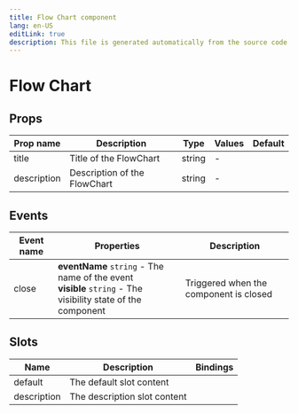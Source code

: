 ```yaml
---
title: Flow Chart component
lang: en-US
editLink: true
description: This file is generated automatically from the source code. Changes made here will be lost.
---
```


# Flow Chart

<!--@include: ./flowChart.doc.md-->

## Props

| Prop name   | Description                  | Type   | Values | Default |
| ----------- | ---------------------------- | ------ | ------ | ------- |
| title       | Title of the FlowChart       | string | -      |         |
| description | Description of the FlowChart | string | -      |         |

## Events

| Event name | Properties                                                                                                      | Description                            |
| ---------- | --------------------------------------------------------------------------------------------------------------- | -------------------------------------- |
| close      | **eventName** `string` - The name of the event<br/>**visible** `string` - The visibility state of the component | Triggered when the component is closed |

## Slots

| Name        | Description                  | Bindings |
| ----------- | ---------------------------- | -------- |
| default     | The default slot content     |          |
| description | The description slot content |          |
